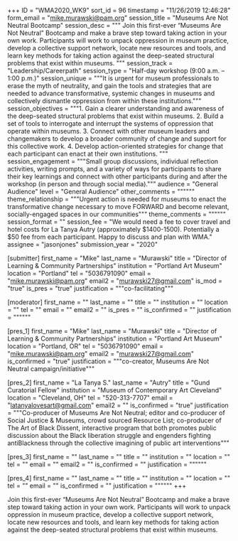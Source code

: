 +++
ID = "WMA2020_WK9"
sort_id = 96
timestamp = "11/26/2019 12:46:28"
form_email = "mike.murawski@pam.org"
session_title = "Museums Are Not Neutral Bootcamp"
session_desc = """
Join this first-ever “Museums Are Not Neutral” Bootcamp and make a brave step toward taking action in your own work. Participants will work to unpack oppression in museum practice, develop a collective support network, locate new resources and tools, and learn key methods for taking action against the deep-seated structural problems that exist within museums.  """
session_track = "Leadership/Careerpath"
session_type = "Half-day workshop (9:00 a.m. – 1:00 p.m.)"
session_unique = """It is urgent for museum professionals to erase the myth of neutrality, and gain the tools and strategies that are needed to advance transformative, systemic changes in museums and collectively dismantle oppression from within these institutions."""
session_objectives = """1. Gain a clearer understanding and awareness of the deep-seated structural problems that exist within museums.
2. Build a set of tools to interrogate and interrupt the systems of oppression that operate within museums.
3. Connect with other museum leaders and changemakers to develop a broader community of change and support for this collective work.
4. Develop action-oriented strategies for change that each participant can enact at their own institutions.
"""
session_engagement = """Small group discussions, individual reflection activities, writing prompts, and a variety of ways for participants to share their key learnings and connect with other participants during and after the workshop (in person and through social media)."""
audience = "General Audience"
level = "General Audience"
other_comments = """"""
theme_relationship = """Urgent action is needed for museums to enact the transformative change necessary to move FORWARD and become  relevant, socially-engaged spaces in our communities"""
theme_comments = """"""
session_format = ""
session_fee = "We would need a fee to cover travel and hotel costs for La Tanya Autry (approximately $1400-1500).  Potentially a $50 fee from each participant.  Happy to discuss and plan with WMA."
assignee = "jasonjones"
submission_year = "2020"

[submitter]
first_name = "Mike"
last_name = "Murawski"
title = "Director of Learning & Community Partnerships"
institution = "Portland Art Museum"
location = "Portland"
tel = "5036791090"
email = "mike.murawski@pam.org"
email2 = "murawski27@gmail.com"
is_mod = "true"
is_pres = "true"
justification = """co-facilitating"""

[moderator]
first_name = ""
last_name = ""
title = ""
institution = ""
location = ""
tel = ""
email = ""
email2 = ""
is_pres = ""
is_confirmed = ""
justification = """"""

[pres_1]
first_name = "Mike"
last_name = "Murawski"
title = "Director of Learning & Community Partnerships"
institution = "Portland Art Museum"
location = "Portland, OR"
tel = "5036791090"
email = "mike.murawski@pam.org"
email2 = "murawski27@gmail.com"
is_confirmed = "true"
justification = """co-creator, Museums Are Not Neutral campaign/initiative"""

[pres_2]
first_name = "La Tanya S."
last_name = "Autry"
title = "Gund Curatorial Fellow"
institution = "Museum of Contemporary Art Cleveland"
location = "Cleveland, OH"
tel = "520-313-7707"
email = "latanyalovesart@gmail.com"
email2 = ""
is_confirmed = "true"
justification = """Co-producer of Museums Are Not Neutral; editor and co-producer of Social Justice & Museums, crowd sourced Resource List; co-producer of The Art of Black Dissent, interactive program that both promotes public discussion about the Black liberation struggle and engenders fighting antiBlackness through the collective imagining of public art interventions"""

[pres_3]
first_name = ""
last_name = ""
title = ""
institution = ""
location = ""
tel = ""
email = ""
email2 = ""
is_confirmed = ""
justification = """"""

[pres_4]
first_name = ""
last_name = ""
title = ""
institution = ""
location = ""
tel = ""
email = ""
is_confirmed = ""
justification = """"""
+++

Join this first-ever “Museums Are Not Neutral” Bootcamp and make a brave step toward taking action in your own work. Participants will work to unpack oppression in museum practice, develop a collective support network, locate new resources and tools, and learn key methods for taking action against the deep-seated structural problems that exist within museums.  